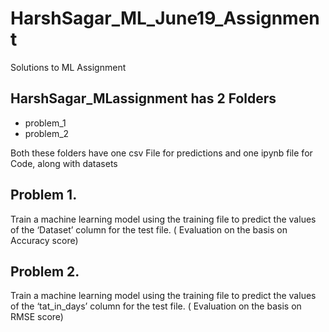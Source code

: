 # HarshSagar_ML_June19_Assignment
Solutions to ML Assignment


## HarshSagar_MLassignment has 2 Folders
* problem_1
* problem_2

Both these folders have one csv File for predictions and one ipynb file for Code, along with datasets 

## Problem 1. 
Train a machine learning model using the training file to predict the values of the ‘Dataset’ column for the test file. ( Evaluation on the basis on Accuracy score)

## Problem 2.
Train a machine learning model using the training file to predict the values of the ‘tat_in_days’ column for the test file. ( Evaluation on the basis on RMSE score)
